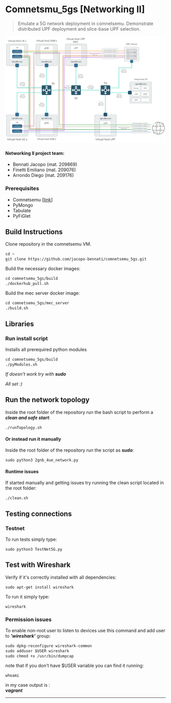 
# Comnetsmu_5gs [Networking II]


>Emulate a 5G network deployment in comnetsemu.
Demonstrate distributed UPF deployment and slice-base UPF selection.

![topology](/images/newTopology.png)

#### Networking II project team:
* Bennati Jacopo (mat. 209869)
* Finetti Emiliano (mat. 209076)
* Arrondo Diego (mat. 209176)

### Prerequisites

- Comnetsemu [[link](https://git.comnets.net/public-repo/comnetsemu)]
- PyMongo
- Tabulate
- PyFiGlet 

## Build Instructions

Clone repository in the comnetsemu VM.

```
cd ~
git clone https://github.com/jacopo-bennati/comnetsemu_5gs.git
```
Build the necessary docker images:

```
cd comnetsemu_5gs/build
./dockerhub_pull.sh
```

Build the mec server docker image:

```
cd comnetsemu_5gs/mec_server
./build.sh
```


## Libraries

### Run install script

Installs all prerequired python modules
```
cd comnetsemu_5gs/build
./pyModules.sh
```
*If doesn't work try with __sudo__*

*All set :)*

## Run the network topology

Inside the root folder of the repository run the bash script to perform a ___clean and safe start___:
```
./runTopology.sh
```

#### Or instead run it manually

Inside the root folder of the repository run the script as ___sudo___:
```
sudo python3 2gnb_4ue_network.py
```

#### Runtime issues

If started manually and getting issues try running the clean script located in the root folder: 
```
./clean.sh
```

## Testing connections

### Testnet

To run tests simply type:

```
sudo python3 TestNet5G.py
```

## Test with Wireshark

Verify if it's correctly installed with all dependencies:

```
sudo apt-get install wireshark
```

To run it simply type:
```
wireshark
```
### Permission issues

To enable non-root user to listen to devices use this command and add user to ___'wireshark'___ group:
```
sudo dpkg-reconfigure wireshark-common
sudo adduser $USER wireshark
sudo chmod +x /usr/bin/dumpcap
```
note that if you don't have $USER variable you can find it running:
```
whoami
```
in my case output is : <br>
___vagrant___

---
